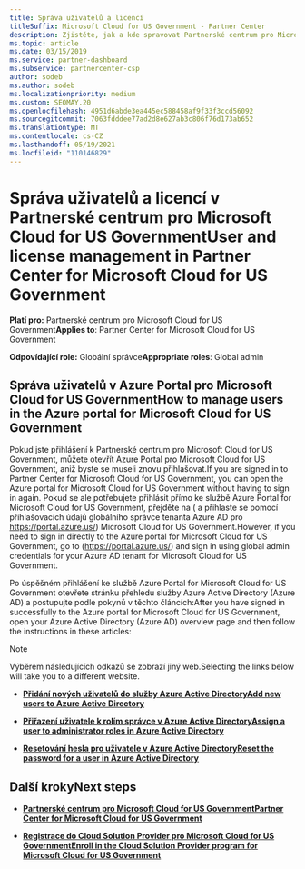 ```yaml
---
title: Správa uživatelů a licencí
titleSuffix: Microsoft Cloud for US Government - Partner Center
description: Zjistěte, jak a kde spravovat Partnerské centrum pro Microsoft Cloud for US Government partnery, zákazníky a licence a také resetování hesel.
ms.topic: article
ms.date: 03/15/2019
ms.service: partner-dashboard
ms.subservice: partnercenter-csp
author: sodeb
ms.author: sodeb
ms.localizationpriority: medium
ms.custom: SEOMAY.20
ms.openlocfilehash: 4951d6abde3ea445ec588458af9f33f3ccd56092
ms.sourcegitcommit: 7063fdddee77ad2d8e627ab3c806f76d173ab652
ms.translationtype: MT
ms.contentlocale: cs-CZ
ms.lasthandoff: 05/19/2021
ms.locfileid: "110146829"
---
```

# <a name="user-and-license-management-in-partner-center-for-microsoft-cloud-for-us-government"></a><span data-ttu-id="54fd7-103">Správa uživatelů a licencí v Partnerské centrum pro Microsoft Cloud for US Government</span><span class="sxs-lookup"><span data-stu-id="54fd7-103">User and license management in Partner Center for Microsoft Cloud for US Government</span></span>

<span data-ttu-id="54fd7-104">**Platí pro:** Partnerské centrum pro Microsoft Cloud for US Government</span><span class="sxs-lookup"><span data-stu-id="54fd7-104">**Applies to**: Partner Center for Microsoft Cloud for US Government</span></span>

<span data-ttu-id="54fd7-105">**Odpovídající role:** Globální správce</span><span class="sxs-lookup"><span data-stu-id="54fd7-105">**Appropriate roles**: Global admin</span></span>

## <a name="how-to-manage-users-in-the-azure-portal-for-microsoft-cloud-for-us-government"></a><span data-ttu-id="54fd7-106">Správa uživatelů v Azure Portal pro Microsoft Cloud for US Government</span><span class="sxs-lookup"><span data-stu-id="54fd7-106">How to manage users in the Azure portal for Microsoft Cloud for US Government</span></span>

<span data-ttu-id="54fd7-107">Pokud jste přihlášení k Partnerské centrum pro Microsoft Cloud for US Government, můžete otevřít Azure Portal pro Microsoft Cloud for US Government, aniž byste se museli znovu přihlašovat.</span><span class="sxs-lookup"><span data-stu-id="54fd7-107">If you are signed in to Partner Center for Microsoft Cloud for US Government, you can open the Azure portal for Microsoft Cloud for US Government without having to sign in again.</span></span> <span data-ttu-id="54fd7-108">Pokud se ale potřebujete přihlásit přímo ke službě Azure Portal for Microsoft Cloud for US Government, přejděte na ( a přihlaste se pomocí přihlašovacích údajů globálního správce tenanta Azure AD pro https://portal.azure.us/) Microsoft Cloud for US Government.</span><span class="sxs-lookup"><span data-stu-id="54fd7-108">However, if you need to sign in directly to the Azure portal for Microsoft Cloud for US Government, go to (https://portal.azure.us/) and sign in using global admin credentials for your Azure AD tenant for Microsoft Cloud for US Government.</span></span>

<span data-ttu-id="54fd7-109">Po úspěšném přihlášení ke službě Azure Portal for Microsoft Cloud for US Government otevřete stránku přehledu služby Azure Active Directory (Azure AD) a postupujte podle pokynů v těchto článcích:</span><span class="sxs-lookup"><span data-stu-id="54fd7-109">After you have signed in successfully to the Azure portal for Microsoft Cloud for US Government, open your Azure Active Directory (Azure AD) overview page and then follow the instructions in these articles:</span></span>

> [!NOTE]  
> <span data-ttu-id="54fd7-110">Výběrem následujících odkazů se zobrazí jiný web.</span><span class="sxs-lookup"><span data-stu-id="54fd7-110">Selecting the links below will take you to a different website.</span></span> 

-  [<span data-ttu-id="54fd7-111">**Přidání nových uživatelů do služby Azure Active Directory**</span><span class="sxs-lookup"><span data-stu-id="54fd7-111">**Add new users to Azure Active Directory**</span></span>](/azure/active-directory/active-directory-users-create-azure-portal)

-  [<span data-ttu-id="54fd7-112">**Přiřazení uživatele k rolím správce v Azure Active Directory**</span><span class="sxs-lookup"><span data-stu-id="54fd7-112">**Assign a user to administrator roles in Azure Active Directory**</span></span>](/azure/active-directory/active-directory-users-assign-role-azure-portal)

-  [<span data-ttu-id="54fd7-113">**Resetování hesla pro uživatele v Azure Active Directory**</span><span class="sxs-lookup"><span data-stu-id="54fd7-113">**Reset the password for a user in Azure Active Directory**</span></span>](/azure/active-directory/active-directory-users-reset-password-azure-portal)

## <a name="next-steps"></a><span data-ttu-id="54fd7-114">Další kroky</span><span class="sxs-lookup"><span data-stu-id="54fd7-114">Next steps</span></span>

-  [<span data-ttu-id="54fd7-115">**Partnerské centrum pro Microsoft Cloud for US Government**</span><span class="sxs-lookup"><span data-stu-id="54fd7-115">**Partner Center for Microsoft Cloud for US Government**</span></span>](partner-center-for-microsoft-us-govt-cloud.md)

-  [<span data-ttu-id="54fd7-116">**Registrace do Cloud Solution Provider pro Microsoft Cloud for US Government**</span><span class="sxs-lookup"><span data-stu-id="54fd7-116">**Enroll in the Cloud Solution Provider program for Microsoft Cloud for US Government**</span></span>](enroll-in-csp-for-microsoft-us-govt-cloud.md)